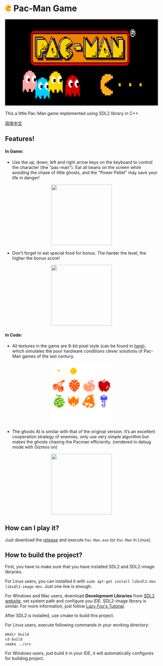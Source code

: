 # ![Pac-Man-icon](src/res/image/icon.png) Pac-Man Game
<p align="center">
  <img src="https://github.com/Criheacy/Pac-Man-Game/blob/main/docs/README-assets/pac-man.png"  width="750" height="284" />
</p>


This a little Pac-Man game implemented using SDL2 library in C++.

[简体中文](docs/README-zh.md)

## Features!

#### In Game:

- Use the up, down, left and right arrow keys on the keyboard to control the character (the "pac-man"). Eat all beans on the screen while avoiding the chase of little ghosts, and the "Power Pellet" may save your life in danger!

<p align="center">
  <img src="https://github.com/utkarsh0908/Pac-Man-Game/blob/main/docs/README-assets/1.gif"  width="200" height="200" />
</p>

- Don't forget to eat special food for bonus. The harder the level, the higher the bonus score!

<p align="center">
  <img src="https://github.com/utkarsh0908/Pac-Man-Game/blob/main/docs/README-assets/3.gif"  width="200" height="200" />
</p>

#### In Code:

- All textures in the game are 8-bit pixel style (can be found in [here](https://github.com/Criheacy/Pac-Man-Game/tree/main/src/res/image)), which simulates the poor hardware conditions clever solutions of Pac-Man games of the last century.

<p align="center">
  <img src="https://github.com/Criheacy/Pac-Man-Game/blob/main/src/res/image/food.png"  width="200" height="200" />
</p>

- The ghosts AI is similar with that of the original version. It’s an excellent cooperation strategy of enemies, only use very simple algorithm but makes the ghosts chasing the Pacman efficiently. (rendered in debug mode with Gizmos on)

<p align="center">
  <img src="https://github.com/utkarsh0908/Pac-Man-Game/blob/main/docs/README-assets/4.gif"  width="200" height="200" />
</p>



## How can I play it?

Just download the [release](https://github.com/Criheacy/Pac-Man-Game/releases/tag/v0.1.0) and execute `Pac-Man.exe` (or `Pac-Man` in Linux).



## How to build the project?

First, you have to make sure that you have installed SDL2 and SDL2-image libraries.

For Linux users, you can installed it with `sudo apt-get install libsdl2-dev libsdl2-image-dev`. Just one line is enough.

For Windows and Mac users, download **Development Libraries** from [SDL2 website](http://www.libsdl.org/download-2.0.php), set system path and configure you IDE. SDL2-image library is similar. For more information, just follow [Lazy Foo's Tutorial](https://lazyfoo.net/tutorials/SDL/01_hello_SDL/index.php).



After SDL2 is installed, use cmake to build this project.

For Linux users, execute following commands in your working directory:

```
mkdir build
cd build
cmake ../src
```

For Windows users, just build it in your IDE, it will automatically configures for building project.

